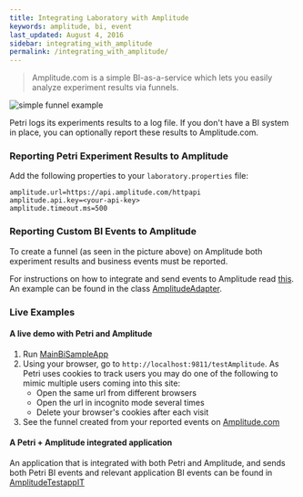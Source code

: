```yaml
---
title: Integrating Laboratory with Amplitude
keywords: amplitude, bi, event
last_updated: August 4, 2016
sidebar: integrating_with_amplitude
permalink: /integrating_with_amplitude/
---
```


> Amplitude.com is a simple BI-as-a-service which lets you easily analyze experiment results via funnels. 

![simple funnel example](https://raw.githubusercontent.com/wix/petri/gh-pages/images/button_clicks_by_its_color_funnel.png)

Petri logs its experiments results to a log file. If you don't have a BI system in place, you can optionally report these results to Amplitude.com.

### Reporting Petri Experiment Results to Amplitude

Add the following properties to your `laboratory.properties` file:

```
amplitude.url=https://api.amplitude.com/httpapi
amplitude.api.key=<your-api-key>
amplitude.timeout.ms=500
```

### Reporting Custom BI Events to Amplitude

To create a funnel (as seen in the picture above) on Amplitude both experiment results and business events must be reported. 

For instructions on how to integrate and send events to Amplitude read [this](https://amplitude.zendesk.com/hc/en-us/categories/200409887-Installation-and-Integration). An example can be found in the class [AmplitudeAdapter](petri/laboratory-servlet-api-integration/src/main/scala/com/wixpress/petri/amplitude/AmplitudeAdapter.scala).

### Live Examples

#### A live demo with Petri and Amplitude

1. Run [MainBiSampleApp](petri/petri-bi-integration-testapp/src/main/scala/com/wixpress/common/petri/MainBiSampleApp.scala)
2. Using your browser, go to `http://localhost:9811/testAmplitude`. As Petri uses cookies to track users you may do one of the following to mimic multiple users coming into this site: 
	- Open the same url from different browsers
	- Open the url in incognito mode several times
	- Delete your browser's cookies after each visit
3. See the funnel created from your reported events on [Amplitude.com](https://amplitude.com/app/151746/funnels?fid=20206&cg=User&range=Last%2030%20Days&i=1&dets=0)

#### A Petri + Amplitude integrated application 

An application that is integrated with both Petri and Amplitude, and sends both Petri BI events and relevant application BI events can be found in [AmplitudeTestappIT](petri/petri-bi-integration-testapp/src/it/scala/com/wixpress/common/petri/AmplitudeTestappIT.scala) 

